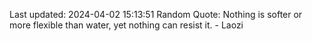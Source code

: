 Last updated: 2024-04-02 15:13:51
Random Quote: Nothing is softer or more flexible than water, yet nothing can resist it. - Laozi